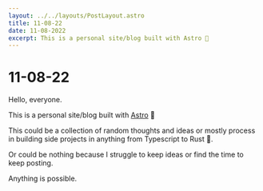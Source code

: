 ```yaml
---
layout: ../../layouts/PostLayout.astro
title: 11-08-22
date: 11-08-2022
excerpt: This is a personal site/blog built with Astro 🚀
---
```


# 11-08-22

Hello, everyone.

This is a personal site/blog built with [Astro](https://astro.build) 🚀

This could be a collection of random thoughts and ideas or mostly process in building side projects in anything from Typescript to Rust 🦀.

Or could be nothing because I struggle to keep ideas or find the time to keep posting.

Anything is possible.